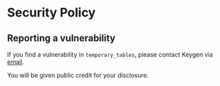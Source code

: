 # Security Policy

## Reporting a vulnerability

If you find a vulnerability in `temporary_tables`, please contact Keygen via
[email](mailto:security@keygen.sh).

You will be given public credit for your disclosure.
